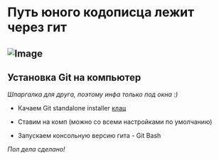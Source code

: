 # Путь юного кодописца лежит через гит
![Image](https://github.com/user-attachments/assets/4767bd9f-7687-4070-a1b1-19aa6d0adc88)
---

## **Установка Git на компьютер**


*Шпаргалка для друга, поэтому инфа только под окна :)*

* Качаем Git standalone installer [клац](https://git-scm.com/downloads/win)

* Ставим на комп (можно со всеми настройками по умолчанию)

* Запускаем консольную версию гита - Git Bash

*Пол дела сделано!*
